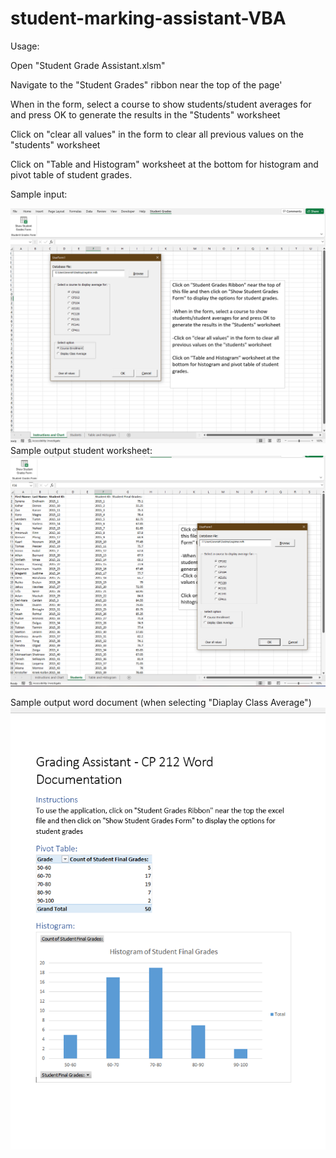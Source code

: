 # student-marking-assistant-VBA

Usage:

Open "Student Grade Assistant.xlsm"

Navigate to the "Student Grades" ribbon near the top of the page'

When in the form, select a course to show students/student averages for and press OK to generate the results in the "Students" worksheet

Click on "clear all values" in the form to clear all previous values on the "students" worksheet

Click on "Table and Histogram" worksheet at the bottom for histogram and pivot table of student grades.


Sample input:
<!-- ![Alt te](/relative/path/to/sample_input.png?raw=true "input") -->
![Alt text](/sample_input.png?raw=true "input")
Sample output student worksheet:
![Alt text](/sample_output_student.png?raw=true "input")
<!-- ![output student](/relative/path/to/sample_output_student.png?raw=true "input") -->

Sample output word document (when selecting "Diaplay Class Average")
![Alt text](/sample_output_word.png?raw=true "input")
<!-- ![output word](/relative/path/to/sample_output_word.png?raw=true "input") -->
